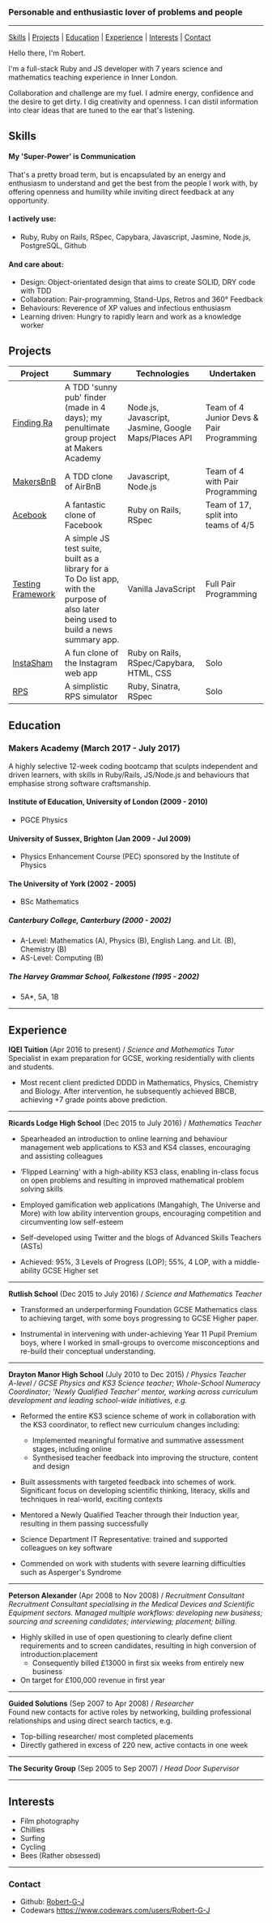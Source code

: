 ### Personable and enthusiastic lover of problems and people
***
[Skills](#skills) | [Projects](#projects) | [Education](#education) | [Experience](#experience) | [Interests](#interests) | [Contact](#contact)

Hello there, I'm Robert.

I'm a full-stack Ruby and JS developer with 7 years science and mathematics teaching experience in Inner London.

Collaboration and challenge are my fuel. I admire energy, confidence and the desire to get dirty. I dig creativity and openness. I can distil information into clear ideas that are tuned to the ear that's listening.


## <a name="skills">Skills</a>

#### My 'Super-Power' is Communication

That's a pretty broad term, but is encapsulated by an energy and enthusiasm to understand and get the best from the people I work with, by offering openness and humility while inviting direct feedback at any opportunity.

#### I actively use:

- Ruby, Ruby on Rails, RSpec, Capybara, Javascript, Jasmine, Node.js, PostgreSQL, Github

#### And care about:
- Design: Object-orientated design that aims to create SOLID, DRY code with TDD
- Collaboration: Pair-programming, Stand-Ups, Retros and 360° Feedback
- Behaviours: Reverence of  XP values and infectious enthusiasm
- Learning driven: Hungry to rapidly learn and work as a knowledge worker

## <a name="projects">Projects</a>

| Project | Summary | Technologies | Undertaken |  
|----|----|----|----|    
| [Finding Ra](https://github.com/Robert-G-J/finding-ra) | A TDD 'sunny pub' finder (made in 4 days); my penultimate group project at Makers Academy  | Node.js, Javascript, Jasmine, Google Maps/Places API | Team of 4 Junior Devs & Pair Programming |
| [MakersBnB](https://github.com/Robert-G-J/makersbnb) | A TDD clone of AirBnB | Javascript, Node.js | Team of 4 with Pair Programming |
| [Acebook](http://github.com/Robert-G-J/acebook-remote-april-2017) | A fantastic clone of Facebook | Ruby on Rails, RSpec | Team of 17, split into teams of 4/5
| [Testing Framework](https://github.com/Robert-G-J/NoteyMcNoteface/blob/master/test-library.js) | A simple JS test suite, built as a library for a To Do list app, with the purpose of also later being used to build a news summary app. | Vanilla JavaScript | Full Pair Programming |
| [InstaSham](https://github.com/Robert-G-J/instagram-challenge)| A fun clone of the Instagram web app | Ruby on Rails, RSpec/Capybara, HTML, CSS  | Solo |
|[RPS](https://github.com/elena-vi/JustMeat/commits/master)| A simplistic RPS simulator | Ruby, Sinatra, RSpec | Solo |

## <a name="education">Education</a>

### Makers Academy (March 2017 - July 2017)    
A highly selective 12-week coding bootcamp that sculpts independent and driven learners, with skills in Ruby/Rails, JS/Node.js and behaviours that emphasise strong software craftsmanship.

#### Institute of Education, University of London (2009 - 2010)
- PGCE Physics

#### University of Sussex, Brighton (Jan 2009 - Jul 2009)
- Physics Enhancement Course (PEC) sponsored by the Institute of Physics

#### The University of York (2002 - 2005)
- BSc Mathematics

##### Canterbury College, Canterbury (2000 - 2002)
- A-Level: Mathematics (A), Physics (B), English Lang. and Lit. (B), Chemistry (B)
- AS-Level: Computing (B)

##### The Harvey Grammar School, Folkestone (1995 - 2002)
- 5A*, 5A, 1B
***

## <a name="experience">Experience</a>

**IQEI Tuition** (Apr 2016 to present)    / *Science and Mathematics Tutor*   
Specialist in exam preparation for GCSE, working residentially with clients and students.
- Most recent client predicted DDDD in Mathematics, Physics, Chemistry and Biology. After intervention, he subsequently achieved BBCB, achieving +7 grade points above prediction.
***

**Ricards Lodge High School** (Dec 2015 to July 2016)   / *Mathematics Teacher*
- Spearheaded an introduction to online learning and behaviour management web applications to KS3 and KS4 classes, encouraging and assisting colleagues
- ‘Flipped Learning' with a high-ability KS3 class, enabling in-class focus on open problems and resulting in improved mathematical problem solving skills

- Employed gamification web applications (Mangahigh, The Universe and More) with low ability intervention groups, encouraging competition and circumventing low self-esteem  
- Self-developed using Twitter and the blogs of Advanced Skills Teachers (ASTs)

- Achieved: 95%, 3 Levels of Progress (LOP); 55%,  4 LOP, with a middle-ability GCSE Higher set
***

**Rutlish School** (Dec 2015 to July 2016)    / *Science and Mathematics Teacher*
- Transformed an underperforming Foundation GCSE Mathematics class to achieving target, with some boys progressing to GCSE Higher paper.    

- Instrumental in intervening with under-achieving Year 11 Pupil Premium boys, where I worked in small-groups to overcome misconceptions and re-build their conceptual understanding.   
***

**Drayton Manor High School** (July 2010 to Dec 2015)   / *Physics Teacher*   
*A-level / GCSE Physics and KS3 Science teacher; Whole-School Numeracy Coordinator; 'Newly Qualified Teacher' mentor, working across curriculum development and leading school-wide initiatives, e.g.*
- Reformed the entire KS3 science scheme of work in collaboration with the KS3 coordinator, to reflect new curriculum changes including:

  - Implemented meaningful formative and summative assessment stages, including online
  - Synthesised teacher feedback into improving the structure, content and design


- Built assessments with targeted feedback into schemes of work. Significant focus on developing scientific thinking, literacy, skills and techniques in real-world, exciting contexts

- Mentored a Newly Qualified Teacher through their Induction year, resulting in them passing successfully
- Science Department IT Representative: trained and supported colleagues on key software
- Commended on work with students with severe learning difficulties such as Asperger's Syndrome

***
**Peterson Alexander** (Apr 2008 to Nov 2008)   / *Recruitment Consultant*    
_Recruitment Consultant specialising in the Medical Devices and Scientific Equipment sectors. Managed multiple workflows: developing new business; sourcing and screening candidates; interviewing; placement; billing._
- Highly skilled in use of open questioning to clearly define client requirements and to screen candidates, resulting in high conversion of introduction:placement
  - Consequently billed £13000 in first six weeks from entirely new business
- On target for £100,000 revenue in first year

***
**Guided Solutions** (Sep 2007 to Apr 2008) / *Researcher*    
Found new contacts for active roles by networking, building professional relationships and using direct search tactics, e.g.
- Top-billing researcher/ most completed placements
- Directly gathered in excess of 220 new, active contacts in one week

***
**The Security Group** (Sep 2005 to Sep 2007)   / *Head Door Supervisor*    

***
## <a name="interests">Interests</a>
- Film photography
- Chillies
- Surfing
- Cycling
- Bees (Rather obsessed)
***
### <a name="contact">Contact</a>
- Github: [Robert-G-J][1]
- Codewars https://www.codewars.com/users/Robert-G-J

[1]: https://github.com/Robert-G-J
